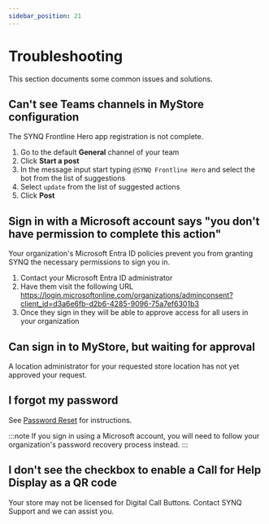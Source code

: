 ```yaml
---
sidebar_position: 21
---
```


# Troubleshooting

This section documents some common issues and solutions.

## Can't see Teams channels in MyStore configuration
The SYNQ Frontline Hero app registration is not complete. 
1. Go to the default __General__ channel of your team
2. Click __Start a post__
3. In the message input start typing `@⁠SYNQ Frontline Hero` and select the bot from the list of suggestions
4. Select `update` from the list of suggested actions
5. Click __Post__

## Sign in with a Microsoft account says "you don't have permission to complete this action"
Your organization's Microsoft Entra ID policies prevent you from granting SYNQ the necessary permissions to sign you in. 
1. Contact your Microsoft Entra ID administrator
2. Have them visit the following URL https://login.microsoftonline.com/organizations/adminconsent?client_id=d3a6e6fb-d2b6-4285-9096-75a7ef6301b3
3. Once they sign in they will be able to approve access for all users in your organization

## Can sign in to MyStore, but waiting for approval
A location administrator for your requested store location has not yet approved your request.

## I forgot my password
See [Password Reset](./mystore/user-management.md#password-reset) for instructions.

:::note
If you sign in using a Microsoft account, you will need to follow your organization's password recovery process instead.
:::

## I don't see the checkbox to enable a Call for Help Display as a QR code
Your store may not be licensed for Digital Call Buttons. Contact SYNQ Support and we can assist you.